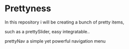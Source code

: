 # Prettyness
In this repository i will be creating a bunch of pretty items, 

such as a prettySlider, easy integratable.. 

prettyNav a simple yet powerful navigation menu
